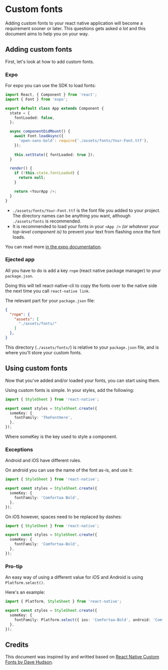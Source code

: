 # Custom fonts

Adding custom fonts to your react native application will become a requirement sooner or later.
This questions gets asked _a lot_ and this document aims to help you on your way.

## Adding custom fonts

First, let's look at how to add custom fonts.

### Expo

For expo you can use the SDK to load fonts:

```ts
import React, { Component } from 'react';
import { Font } from 'expo';

export default class App extends Component {
  state = {
    fontLoaded: false,
  };

  async componentDidMount() {
    await Font.loadAsync({
      'open-sans-bold': require('./assets/fonts/Your-Font.ttf'),
    });
    
    this.setState({ fontLoaded: true });
  }

  render() {
    if (!this.state.fontLoaded) {
      return null;
    }

    return <YourApp />;
  }
}
```

- `./assets/fonts/Your-Font.ttf` is the font file you added to your project. The directory names can be anything you want, although `./assets/fonts` is recommended.
- It is recommended to load your fonts in your `<App />` _(or whatever your top-level component is)_ to prevent your text from flashing once the font loads.

You can read more [in the expo documentation](https://docs.expo.io/versions/latest/guides/using-custom-fonts/).

### Ejected app

All you have to do is add a key `rnpm` (react native package manager) to your `package.json`.

Doing this will tell react-native-cli to copy the fonts over to the native side the next time you call `react-native link`.

The relevant part for your `package.json` file:

```json
{
  "rnpm": {
    "assets": [
      "./assets/fonts/"
    ]
  },
}
```

This directory (`./assets/fonts/`) is relative to your `package.json` file, and is where you'll store your custom fonts.


## Using custom fonts

Now that you've added and/or loaded your fonts, you can start using them. 

Using custom fonts is simple. In your styles, add the following:

```ts
import { StyleSheet } from 'react-native';

export const styles = StyleSheet.create({
  someKey: {
    fontFamily: 'TheFontHere',
  },
});
```

Where someKey is the key used to style a component.

### Exceptions

Android and iOS have different rules.

On android you can use the name of the font as-is, and use it:

```ts
import { StyleSheet } from 'react-native';

export const styles = StyleSheet.create({
  someKey: {
    fontFamily: 'Comfortaa Bold',
  },
});
```

On iOS however, spaces need to be replaced by dashes:


```ts
import { StyleSheet } from 'react-native';

export const styles = StyleSheet.create({
  someKey: {
    fontFamily: 'Comfortaa-Bold',
  },
});
```

### Pro-tip

An easy way of using a different value for iOS and Android is using `Platform.select()`.

Here's an example:

```ts
import { Platform, StyleSheet } from 'react-native';

export const styles = StyleSheet.create({
  someKey: {
    fontFamily: Platform.select({ ios: 'Comfortaa-Bold', android: 'Comfortaa Bold' }),
  },
});
```

## Credits

This document was inspired by and writted based on [React Native Custom Fonts by Dave Hudson](https://medium.com/react-native-training/react-native-custom-fonts-ccc9aacf9e5e).
